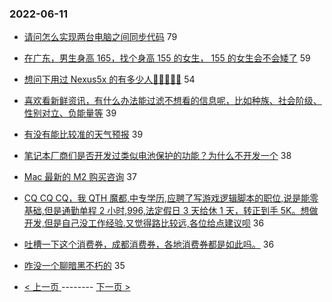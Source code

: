 ### 2022-06-11 
- [请问怎么实现两台电脑之间同步代码](https://www.v2ex.com/t/858798) 79
- [在广东，男生身高 165，找个身高 155 的女生， 155 的女生会不会矮了](https://www.v2ex.com/t/858865) 59
- [想问下用过 Nexus5x 的有多少人🤣🤣🤣🤣🤣](https://www.v2ex.com/t/858828) 54
- [喜欢看新鲜资讯，有什么办法能过滤不想看的信息呢，比如种族、社会阶级、性别对立、负能量等](https://www.v2ex.com/t/858903) 39
- [有没有能比较准的天气预报](https://www.v2ex.com/t/858905) 39
- [笔记本厂商们是否开发过类似电池保护的功能？为什么不开发一个](https://www.v2ex.com/t/858825) 38
- [Mac 最新的 M2 购买咨询](https://www.v2ex.com/t/858840) 37
- [CQ CQ CQ，我 QTH 魔都,中专学历,应聘了写游戏逻辑脚本的职位,说是能零基础,但是通勤单程 2 小时,996,法定假日 3 天给休 1 天，转正到手 5K。想做开发,但是自己没工作经验.又觉得路比较远,各位给点建议呗](https://www.v2ex.com/t/858906) 36
- [吐槽一下这个消费券，成都消费券，各地消费券都是如此吗。](https://www.v2ex.com/t/858912) 36
- [咋没一个聊暗黑不朽的](https://www.v2ex.com/t/858844) 35 

- [ < 上一页 ](https://github.com/able8/v2ex-hot-record/blob/master/2022-06-10.md) -------- [ 下一页 > ](https://github.com/able8/v2ex-hot-record/blob/master/2022-06-12.md)